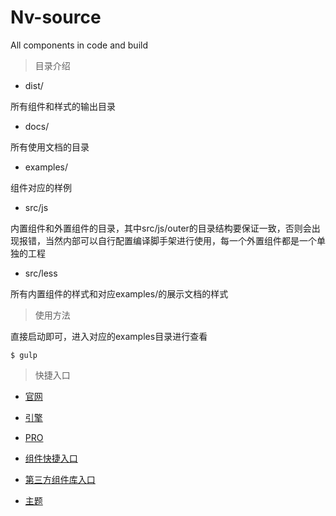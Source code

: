 # Nv-source
All components in code and build

> 目录介绍

+ dist/ 

所有组件和样式的输出目录

+ docs/

所有使用文档的目录

+ examples/

组件对应的样例

+ src/js

内置组件和外置组件的目录，其中src/js/outer的目录结构要保证一致，否则会出现报错，当然内部可以自行配置编译脚手架进行使用，每一个外置组件都是一个单独的工程

+ src/less

所有内置组件的样式和对应examples/的展示文档的样式


> 使用方法

直接启动即可，进入对应的examples目录进行查看

```
$ gulp
```

> 快捷入口

+ [官网](http://nv.jd.com)

+ [引擎](https://github.com/Nv-js/Nv-engine)

+ [PRO](https://github.com/Nv-js/Nv-pro)

+ [组件快捷入口](docs/index.md)

+ [第三方组件库入口](docs/otherPlugins.md)

+ [主题](docs/theme.md)




